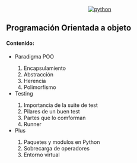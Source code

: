 
<p align="center"><a href="#"
          >
          <img
            src="https://www.python.org/static/img/python-logo.png"
            alt="python"
        /></a></p>

## Programación Orientada a objeto

#### Contenido: 
<ul>
    <li>Paradigma POO</li> 
        <ol>
            <li>Encapsulamiento</li>
            <li>Abstracción</li>
            <li>Herencia</li>
            <li>Polimorfismo</li>
        </ol>
    <li>Testing</li>
        <ol>
            <li>Importancia de la suite de test</li>
            <li>Pilares de un buen test</li>
            <li>Partes que lo comforman</li>
            <li>Runner</li>
        </ol>
    <li>Plus</li>
        <ol>
            <li>Paquetes y modulos en Python</li>
            <li>Sobrecarga de operadores</li>
            <li>Entorno virtual</li>
        </ol>
</ul>
